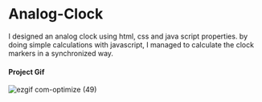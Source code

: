 <h1>Analog-Clock</h1> 

<p>I designed an analog clock using html, css and java script properties. by doing simple calculations with javascript, I managed to calculate the clock markers in a synchronized way.</p>

<h4> Project Gif </h4>


![ezgif com-optimize (49)](https://github.com/nazanyilmaz/Analog-Clock/assets/147782488/75cb0b2d-c118-424b-a385-684b693d8209)
